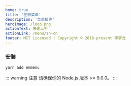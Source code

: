 ```yaml
---
home: true
title: '左侧菜单'
description: '菜单插件'
heroImage: /logo.png
actionText: 快速上手
actionLink: /menu/zh-cn
footer: MIT Licensed | Copyright © 2018-present 李梦龙
---
```


### 安裝

``` bash
yarn add emmenu
```

::: warning 注意
请确保你的 Node.js 版本 >= 9.0.0。
:::
